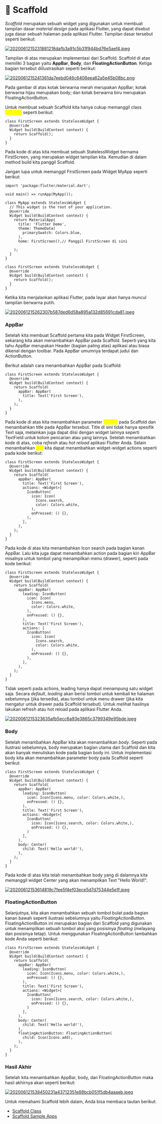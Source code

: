# 📖 Scaffold

_Scaffold_ merupakan sebuah widget yang digunakan untuk membuat tampilan dasar _material design_ pada aplikasi Flutter, yang dapat disebut juga dasar sebuah halaman pada aplikasi Flutter. Tampilan dasar tersebut seperti berikut:

[![2020061215231881218dafb3a91c5b31f944bd76e5aef4.jpeg](https://d17ivq9b7rppb3.cloudfront.net/original/academy/2020061215231881218dafb3a91c5b31f944bd76e5aef4.jpeg)](https://www.dicoding.com/academies/159/tutorials/6480#)

Tampilan di atas merupakan implementasi dari Scaffold. Scaffold di atas memiliki 3 bagian yaitu **AppBar**, **Body**, dan **FloatingActionButton**. Ketiga bagian tersebut diilustrasikan seperti berikut:

[![2020061215241361da7eebd046c6406eea62a5e45b08bc.png](https://d17ivq9b7rppb3.cloudfront.net/original/academy/2020061215241361da7eebd046c6406eea62a5e45b08bc.png)](https://www.dicoding.com/academies/159/tutorials/6480#)

Pada gambar di atas kotak berwarna merah merupakan AppBar; kotak berwarna hijau merupakan body; dan kotak berwarna biru merupakan FloatingActionButton.

Untuk membuat sebuah Scaffold kita hanya cukup memanggil class <mark style="color:yellow;">Scaffold</mark> seperti berikut:

```
class FirstScreen extends StatelessWidget {
  @override
  Widget build(BuildContext context) {
    return Scaffold();
  }
}
```

Pada kode di atas kita membuat sebuah StatelessWidget bernama FirstScreen, yang merupakan widget tampilan kita. Kemudian di dalam method build kita panggil Scaffold.

Jangan lupa untuk memanggil FirstScreen pada Widget MyApp seperti berikut:

```
import 'package:flutter/material.dart';
 
void main() => runApp(MyApp());
 
class MyApp extends StatelessWidget {
  // This widget is the root of your application.
  @override
  Widget build(BuildContext context) {
    return MaterialApp(
      title: 'Flutter Demo',
      theme: ThemeData(
        primarySwatch: Colors.blue,
      ),
      home: FirstScreen(),// Panggil FirstScreen di sini
 
    );
  }
}
 
class FirstScreen extends StatelessWidget {
  @override
  Widget build(BuildContext context) {
    return Scaffold();
  }
}
```

Ketika kita menjalankan aplikasi Flutter, pada layar akan hanya muncul tampilan berwarna putih.

[![2020061215262307b587ded6d58a895a132d85691cda81.jpeg](https://d17ivq9b7rppb3.cloudfront.net/original/academy/2020061215262307b587ded6d58a895a132d85691cda81.jpeg)](https://www.dicoding.com/academies/159/tutorials/6480#)

### AppBar

Setelah kita membuat Scaffold pertama kita pada Widget FirstScreen, sekarang kita akan menambahkan AppBar pada Scaffold. Seperti yang kita tahu AppBar merupakan Header (bagian paling atas) aplikasi atau biasa dikenal dengan toolbar. Pada AppBar umumnya terdapat judul dan ActionButton.

Berikut adalah cara menambahkan AppBar pada Scaffold:

```
class FirstScreen extends StatelessWidget {
  @override
  Widget build(BuildContext context) {
    return Scaffold(
      appBar: AppBar(
        title: Text('First Screen'),
      ),
    );
  }
}
```

Pada kode di atas kita menambahkan parameter <mark style="color:yellow;">appBar</mark> pada Scaffold dan menambahkan title pada AppBar tersebut. Title di sini tidak hanya spesifik Text saja, melainkan juga dapat diisi dengan widget lainnya seperti TextField untuk kolom pencarian atau yang lainnya. Setelah menambahkan kode di atas, coba _refresh_ atau _hot reload_ aplikasi Flutter Anda. Selain menambahkan <mark style="color:yellow;">title</mark> kita dapat menambahkan widget-widget actions seperti pada kode berikut:

```
class FirstScreen extends StatelessWidget {
  @override
  Widget build(BuildContext context) {
    return Scaffold(
      appBar: AppBar(
        title: Text('First Screen'),
        actions: <Widget>[
          IconButton(
            icon: Icon(
              Icons.search,
              color: Colors.white,
            ),
            onPressed: () {},
          ),
        ],
      ),
    );
  }
}
```

Pada kode di atas kita menambahkan Icon search pada bagian kanan AppBar. Lalu kita juga dapat menambahkan action pada bagian kiri AppBar misalnya untuk tombol yang menampilkan menu (drawer), seperti pada kode berikut:

```
class FirstScreen extends StatelessWidget {
  @override
  Widget build(BuildContext context) {
    return Scaffold(
      appBar: AppBar(
        leading: IconButton(
          icon: Icon(
            Icons.menu,
            color: Colors.white,
          ),
          onPressed: () {},
        ),
        title: Text('First Screen'),
        actions: [
          IconButton(
            icon: Icon(
              Icons.search,
              color: Colors.white,
            ),
            onPressed: () {},
          ),
        ],
      ),
    );
  }
}
```

Tidak seperti pada actions, leading hanya dapat menampung satu widget saja. Secara _default_, _leading_ akan berisi tombol untuk kembali ke halaman sebelumnya (jika tersedia), atau tombol untuk menu drawer (jika kita mengatur untuk drawer pada Scaffold tersebut). Untuk melihat hasilnya lakukan refresh atau hot reload pada aplikasi Flutter Anda.

[![2020061215323635afb5ecc6a93e3865c3799349e95bde.jpeg](https://d17ivq9b7rppb3.cloudfront.net/original/academy/2020061215323635afb5ecc6a93e3865c3799349e95bde.jpeg)](https://www.dicoding.com/academies/159/tutorials/6480#)

### Body

Setelah menambahkan AppBar kita akan menambahkan _body_. Seperti pada ilustrasi sebelumnya, body merupakan bagian utama dari Scaffold dan kita akan banyak menuliskan kode pada bagian body ini. Untuk implementasi body kita akan menambahkan parameter body pada Scaffold seperti berikut:

```
class FirstScreen extends StatelessWidget {
  @override
  Widget build(BuildContext context) {
    return Scaffold(
      appBar: AppBar(
        leading: IconButton(
          icon: Icon(Icons.menu, color: Colors.white,),
          onPressed: () {},
        ),
        title: Text('First Screen'),
        actions: <Widget>[
          IconButton(
            icon: Icon(Icons.search, color: Colors.white,),
            onPressed: () {},
          )
        ],
      ),
      body: Center(
        child: Text('Hello world!'),
      ),
    );
  }
}
```

Pada kode di atas kita telah menambahkan body yang di dalamnya kita memanggil widget Center yang akan menampilkan Text "Hello World!".

[![20200612153614819c7fee5f4ef03ece5d7d75344e5e1f.jpeg](https://d17ivq9b7rppb3.cloudfront.net/original/academy/20200612153614819c7fee5f4ef03ece5d7d75344e5e1f.jpeg)](https://www.dicoding.com/academies/159/tutorials/6480#)

### FloatingActionButton

Selanjutnya, kita akan menambahkan sebuah tombol bulat pada bagian kanan bawah seperti ilustrasi sebelumnya yaitu _FloatingActionButton_. FloatingActionButton ini merupakan bagian dari Scaffold yang digunakan untuk menampilkan sebuah tombol aksi yang posisinya _floating_ (melayang dan posisinya tetap). Untuk menggunakan FloatingActionButton tambahkan kode Anda seperti berikut:

```
class FirstScreen extends StatelessWidget {
  @override
  Widget build(BuildContext context) {
    return Scaffold(
      appBar: AppBar(
        leading: IconButton(
          icon: Icon(Icons.menu, color: Colors.white,),
          onPressed: () {},
        ),
        title: Text('First Screen'),
        actions: <Widget>[
          IconButton(
            icon: Icon(Icons.search, color: Colors.white,),
            onPressed: () {},
          )
        ],
      ),
      body: Center(
        child: Text('Hello world!'),
      ),
      floatingActionButton: FloatingActionButton(
        child: Icon(Icons.add),
      ),
    );
  }
}
```

### Hasil Akhir

Setelah kita menambahkan AppBar, body, dan FloatingActionButton maka hasil akhirnya akan seperti berikut:

[![202006121538450231a43712351e88bcb051f5db4aaaeb.jpeg](https://d17ivq9b7rppb3.cloudfront.net/original/academy/202006121538450231a43712351e88bcb051f5db4aaaeb.jpeg)](https://www.dicoding.com/academies/159/tutorials/6480#)

Untuk memahami Scaffold lebih dalam, Anda bisa membaca tautan berikut:

* [Scaffold Class](https://api.flutter.dev/flutter/material/Scaffold-class.html)
* [Scaffold Sample Apps](https://flutter.dev/docs/catalog/samples/Scaffold)
